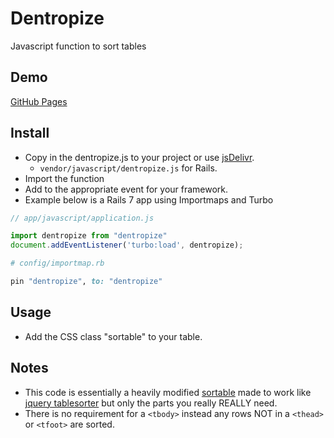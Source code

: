 # Dentropize
Javascript function to sort tables

## Demo
[GitHub Pages](https://duffyjp.github.io/2023/05/22/Table-Sorting.html)

## Install

* Copy in the dentropize.js to your project or use [jsDelivr](https://github.com/duffyjp/dentropize/issues/1). 
  * `vendor/javascript/dentropize.js` for Rails.
* Import the function
* Add to the appropriate event for your framework.
* Example below is a Rails 7 app using Importmaps and Turbo

```javascript
// app/javascript/application.js

import dentropize from "dentropize"
document.addEventListener('turbo:load', dentropize);
```

```ruby
# config/importmap.rb

pin "dentropize", to: "dentropize"
```


## Usage

* Add the CSS class "sortable" to your table.


## Notes

* This code is essentially a heavily modified [sortable](https://github.com/tofsjonas/sortable) made to work like [jquery tablesorter](https://mottie.github.io/tablesorter/docs/) but only the parts you really REALLY need.
* There is no requirement for a `<tbody>` instead any rows NOT in a `<thead>` or `<tfoot>` are sorted. 
  
